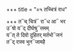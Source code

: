 +++
title = "०५ तच्चित्रं राध"

+++
त᳓च् चित्रं᳓ रा᳓ध आ᳓ भर  
उ᳓षो य᳓द् दीर्घश्रु᳓त्तमम्  
य᳓त् ते दिवो दुहितर् मर्तभो᳓जनं  
त᳓द् रास्व भुन᳓जामहै